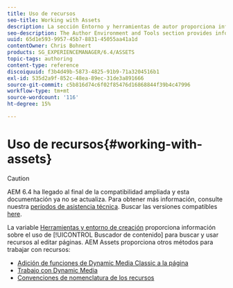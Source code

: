 ```yaml
---
title: Uso de recursos
seo-title: Working with Assets
description: La sección Entorno y herramientas de autor proporciona información sobre cómo usar el buscador de contenido para buscar y usar recursos al editar páginas. AEM Assets proporciona otros métodos para trabajar con recursos.
seo-description: The Author Environment and Tools section provides information about using Content Finder to find and use assets when editing pages. AEM Assets provides other methods for working with assets.
uuid: 65d1e593-9957-45b7-8831-45055aa41a1d
contentOwner: Chris Bohnert
products: SG_EXPERIENCEMANAGER/6.4/ASSETS
topic-tags: authoring
content-type: reference
discoiquuid: f3b4d49b-5873-4825-91b9-71a3204516b1
exl-id: 535d2a9f-852c-48ea-89ec-31de3a891666
source-git-commit: c5b816d74c6f02f85476d16868844f39b4c47996
workflow-type: tm+mt
source-wordcount: '116'
ht-degree: 15%

---
```


# Uso de recursos{#working-with-assets}

>[!CAUTION]
>
>AEM 6.4 ha llegado al final de la compatibilidad ampliada y esta documentación ya no se actualiza. Para obtener más información, consulte nuestra [períodos de asistencia técnica](https://helpx.adobe.com/es/support/programs/eol-matrix.html). Buscar las versiones compatibles [here](https://experienceleague.adobe.com/docs/).

La variable [Herramientas y entorno de creación](/help/sites-authoring/author-environment-tools.md) proporciona información sobre el uso de [!UICONTROL Buscador de contenido] para buscar y usar recursos al editar páginas. AEM Assets proporciona otros métodos para trabajar con recursos:

* [Adición de funciones de Dynamic Media Classic a la página](/help/sites-classic-ui-authoring/manage-assets-classic-s7.md)
* [Trabajo con Dynamic Media](/help/sites-classic-ui-authoring/dynamic-media-assets.md)
* [Convenciones de nomenclatura de los recursos](/help/sites-classic-ui-authoring/asset-naming-conventions.md)
